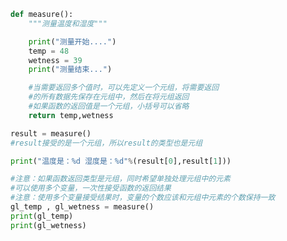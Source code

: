 
<BlogInfo title="7.多个返回值" author="白日梦想猿" pv=0 read_times=0 pre_cost_time=0分23秒 category="语法进阶" tag_list="['语法进阶']" create_time="2020.02.17 15:08:01" update_time="2020.02.17 15:26:13" />

```python
def measure():
    """测量温度和湿度"""

    print("测量开始....")
    temp = 48
    wetness = 39
    print("测量结束...")

    #当需要返回多个值时，可以先定义一个元组，将需要返回
    #的所有数据先保存在元组中，然后在将元组返回
    #如果函数的返回值是一个元组，小括号可以省略
    return temp,wetness

result = measure()
#result接受的是一个元组，所以result的类型也是元组

print("温度是：%d 湿度是：%d"%(result[0],result[1]))

#注意：如果函数返回类型是元组，同时希望单独处理元组中的元素
#可以使用多个变量，一次性接受函数的返回结果
#注意：使用多个变量接受结果时，变量的个数应该和元组中元素的个数保持一致
gl_temp , gl_wetness = measure()
print(gl_temp)
print(gl_wetness)
```
